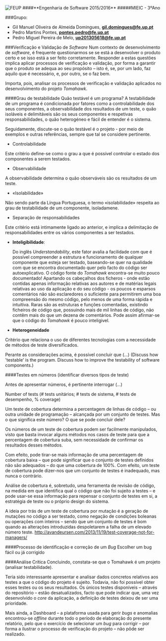 <img src="https://encrypted-tbn2.gstatic.com/images?q=tbn:ANd9GcQ5v37xur40kL994HczH-li9mzyHP47jhvORpy-vNoHzatPjm11gSvwLVU" alt="FEUP">
####**Engenharia de Software 2015/2016**
#####MIEIC - 3ºAno

###Grupo:
- Gil Manuel Oliveira de Almeida Domingues, **gil.domingues@fe.up.pt**
- Pedro Martins Pontes, **pontes.pedro@fe.up.pt**
- Pedro Miguel Pereira de Melo, **up201305618@fe.up.pt**

###Verificação e Validação de *Software*
Num contexto de desenvolvimento de *software*, é frequente questionarmos se se está a desenvolver o produto certo e se isso está a ser feito corretamente. Responder a estas questões implica aplicar processos de verificação e validação, por forma a garantir que o produto se adequa ao seu propósito – isto é, se, por um lado, faz aquilo que é necessário, e, por outro, se o faz bem.

Importa, pois, analisar os processos de verificação e validação aplicados no desenvolvimento do projeto *Tomahawk*.

####Grau de testabilidade
Quão testável é um programa? A testabilidade de um programa é condicionada por fatores como a controlabilidade dos seus componentes, a observabilidade dos resultados de um teste, o quão isoláveis e delimitáveis são os seus componentes e respetivas responsabilidades, o quão heterogéneo e fácil de entender é o sistema.

Seguidamente, discute-se o quão testável é o projeto - por meio de exemplos e outras referências, sempre que tal se considere pertinente.

- Controlabilidade

Este critério define-se como o grau a que é possível controlar o estado dos componentes a serem testados. 


- Observabilidade

A observabilidade determina o quão observáveis são os resultados de um teste. 


- «Isolabilidade»

Não sendo parte da Língua Portuguesa, o termo «isolabilidade» respeita ao grau de testabilidade de um componente, isoladamene.


- Separação de responsabilidades

Este critério está intimamente ligado ao anterior, e implica a delimitação de responsabilidades entre os vários componentes a ser testados.


- **Inteligibilidade**:

  Do inglês *Understandability*, este fator avalia a facilidade com que é possível compreender a estrutura e funcionamento de qualquer componente que esteja ser testado, baseando-se quer na qualidade com que se encontra documentado quer pelo facto do código ser autoexplicativo.
  O código fonte do *Tomahawk* encontra-se muito pouco documentado! Apartando os cabeçalhos dos ficheros - onde estão contidas apenas informação relativas aos autores e de matérias legais relativas ao uso da aplicação e do seu código - os poucos e esparsos comentários não são esclaredores o suficiente para permitirem uma boa compreensão do mesmo código, pelo menos de uma forma rápida e intuitiva. Raras são as estruturas e funções comentadas, existindo ficheiros de código que, possuindo mais de mil linhas de código, não contêm mais do que um dezena de comentários.   Pode assim afirmar-se que o código do *Tomahawk* é pouco inteligivel.    

- **Heterogeneidade**

Critério que relaciona o uso de diferentes tecnologias com a necessidade de métodos de teste diversificados.

Perante as considerações acima, é possível concluir que (…)
(Discuss how 'testable' is the program. Discuss how to improve the testability of software components.)

####Testes em números
(identificar diversos tipos de teste)

Antes de apresentar números, é pertinente interrogar (…)

Number of tests (# tests unitários; # tests de sistema, # tests de desempenho, % coverage)

Um teste de cobertura determina a percentagem de linhas de código – ou outra unidade de programação – alcançada por um conjunto de testes. Mas o que significa este número? O que se pode concluir dele?

Os números de um teste de cobertura podem ser facilmente manipulados, visto que basta invocar alguns métodos nos casos de teste para que a percentagem de cobertura suba, sem necessidade de confirmar os resultados desses métodos.

Com efeito, pode tirar-se mais informação de uma percentagem de cobertura baixa – que  pode significar que o conjunto de testes definidos não são adequados – do que uma cobertura de 100%. Com efeito, um teste de cobertura pode dizer-nos que um conjunto de testes é inadequado, mas nunca o contrário.

Análise de cobertura é, sobretudo, uma ferramenta de revisão de código, na medida em que identifica qual o código que não foi sujeito a testes – e pode usar-se essa informação para repensar o conjunto de testes em si, a estratégia de teste ou o próprio design do sistema.

A ideia por trás de um teste de cobertura por mutação é a geração de mutações no código a ser testado, como negação de condições boleanas ou operações com inteiros – sendo que um conjunto de testes é bom quando as alterações introduzidas despoletarem a falha de um elevado número teste.
http://avandeursen.com/2013/11/19/test-coverage-not-for-managers/

####Processo de identificação e correção de um *Bug*
Escolher um bug fácil ou já corrigido

####Análise Crítica
Concluindo, constata-se que o Tomahawk é um projeto (analisar testabilidade).

Teria sido interessante apresentar e analisar dados concretos relativos aos testes a que o código do projeto é sujeito. Todavia, não foi possível obter esses testes ou os seus resultados. Os únicos testes disponíveis – através do repositório – estão desatualizados, facto que pode indicar que, uma vez desenvolvido o *core* da aplicação, a definição de testes deixou de ser uma prioridade.

Mais ainda, a Dashboard – a plataforma usada para gerir *bugs* e anomalias encontrou-se *offline* durante todo o período de elaboração do presente relatório, pelo que o exercício de selecionar um *bug* para corrigir – por forma a ilustrar o processo de verificação do projeto – não pôde ser realizado.

